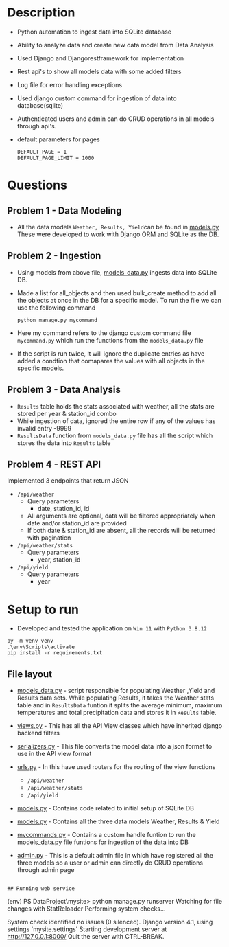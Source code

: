 # Description
- Python automation to ingest data into SQLite database
- Ability to analyze data and create new data model from Data Analysis
- Used Django and Djangorestframework for implementation
- Rest api's to show all models data with some added filters
- Log file for error handling exceptions
- Used django custom command for ingestion of data into database(sqlite)
- Authenticated users and admin can do CRUD operations in all models through api's.
- default parameters for pages

  ```
  DEFAULT_PAGE = 1
  DEFAULT_PAGE_LIMIT = 1000
  ```
 
# Questions

## Problem 1 - Data Modeling
- All the data models `Weather, Results, Yield`can be found in [models.py](models.py)
    These were developed to work with Django ORM and SQLite as the DB.

## Problem 2 - Ingestion
- Using models from above file, [models_data.py](models_data.py) ingests data into SQLite DB.
- Made a list for all_objects and then used bulk_create method to add all the objects at once in the DB for a specific model.
  To run the file we can use the following command
  
  ```
  python manage.py mycommand
  ```
- Here my command refers to the django custom command file `mycommand.py` which run the functions
  from the `models_data.py` file
- If the script is run twice, it will ignore the duplicate entries as have added a condtion that 
  comapares the values with all objects in the specific models.

## Problem 3 - Data Analysis
- `Results` table holds the stats associated with weather, all the stats are stored per year & station_id combo
- While ingestion of data, ignored the entire row if any of the values has invalid entry -9999
- `ResultsData` function from `models_data.py` file has all the script which stores the data into `Results` table

## Problem 4 - REST API
Implemented 3 endpoints that return JSON
- `/api/weather`
    - Query parameters
        - date, station_id, id
    - All arguments are optional, data will be filtered appropriately when date and/or station_id are provided
    - If both date & station_id are absent, all the records will be returned with pagination
- `/api/weather/stats`
    - Query parameters
        - year, station_id
- `/api/yield`
    - Query parameters
        - year


# Setup to run
- Developed and tested the application on `Win 11` with `Python 3.8.12`
```
py -m venv venv
.\env\Scripts\activate
pip install -r requirements.txt
```

## File layout
- [models_data.py](models_data.py) - script responsible for populating Weather ,Yield and Results data sets.
  While populating Results, it takes the Weather stats table and in `ResultsData` funtion it splits the average minimum, maximum temperatures and total precipitation     data and stores it in `Results` table. 

- [views.py](views.py) - This has all the API View classes which have inherited django backend filters

- [serializers.py](serializers.py) - This file converts the model data into a json format to use in the API view format

- [urls.py](urls.py) - In this have used routers for the routing of the view functions
    - `/api/weather`
    - `/api/weather/stats`
    - `/api/yield`

- [models.py](.py) - Contains code related to initial setup of SQLite DB

- [models.py](models.py) - Contains all the three data models Weather, Results & Yield

- [mycommands.py](mycommands.py) - Contains a custom handle funtion to run the models_data.py file funtions for ingestion of the data into DB

- [admin.py](admin.py) - This is a default admin file in which have registered all the three models so a user or admin can directly do CRUD 
  operations through admin page 


```

## Running web service
```
(env) PS DataProject\mysite> python manage.py runserver
Watching for file changes with StatReloader
Performing system checks...

System check identified no issues (0 silenced).
Django version 4.1, using settings 'mysite.settings'
Starting development server at http://127.0.0.1:8000/
Quit the server with CTRL-BREAK.

```

